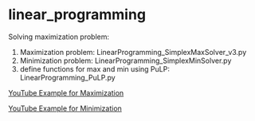 # linear_programming

Solving maximization problem:

1. Maximization problem: LinearProgramming_SimplexMaxSolver_v3.py
2. Minimization problem: LinearProgramming_SimplexMinSolver.py
3. define functions for max and min using PuLP: LinearProgramming_PuLP.py


[YouTube Example for Maximization](https://www.youtube.com/watch?v=rzRZLGD_aeE)


[YouTube Example for Minimization](https://www.youtube.com/watch?v=nH-MkrTqqew)
